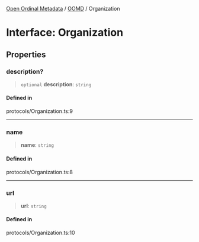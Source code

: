 [Open Ordinal Metadata](../../README.md) / [OOMD](../README.md) / Organization

# Interface: Organization

## Properties

### description?

> `optional` **description**: `string`

#### Defined in

protocols/Organization.ts:9

***

### name

> **name**: `string`

#### Defined in

protocols/Organization.ts:8

***

### url

> **url**: `string`

#### Defined in

protocols/Organization.ts:10
